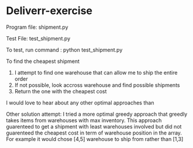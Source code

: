 # Deliverr-exercise

Program file: shipment.py

Test File: test_shipment.py

To test, run command : python test_shipment.py

To find the cheapest shipment
1. I attempt to find one warehouse that can allow me to ship the entire order
2. If not possible, look accross warehouse and find possible shipments
3. Return the one with the cheapest cost 

I would love to hear about any other optimal approaches than

Other solution attempt:
I tried a more optimal greedy approach that greedly takes items from warehouses with max inventory. This approach guarenteed to get a shipment with least warehouses involved but did not guarenteed the cheapest cost in term of warehouse position in the array. For example it would chose [4,5] warehouse to ship from rather than [1,3]  

